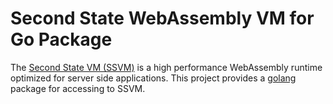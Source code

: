 # Second State WebAssembly VM for Go Package

The [Second State VM (SSVM)](https://github.com/second-state/ssvm) is a high performance WebAssembly runtime optimized for server side applications. This project provides a [golang](https://golang.org/) package for accessing to SSVM.
